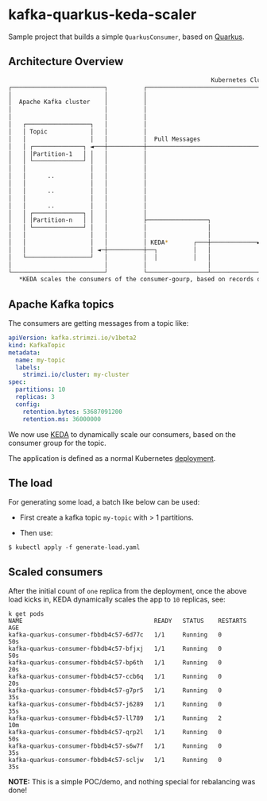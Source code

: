 # kafka-quarkus-keda-scaler

Sample project that builds a simple `QuarkusConsumer`, based on [Quarkus](https://quarkus.io/).

## Architecture Overview

```bash
                                                         Kubernetes Cluster
┌──────────────────────────┐          ┌───────────────────────────────────────────────────────────┐
│                          │          │                                                           │
│  Apache Kafka cluster    │          │                                                           │
│                          │          │                                                           │
│                          │          │                                   Consumer Group          │
│   ┌──────────────────┐   │          │                                 ┌─────────────────┐       │
│   │ Topic            │   │          │                                 │                 │       │
│   │                  │   │          │  Pull Messages                  │ ┌─────────────┐ │       │
│   │ ┌──────────────┐ ◄───┼──────────┼─────────────────────────────────┤ │Consumer-1   │ │       │
│   │ │Partition-1   │ │   │          │                                 │ │             │ │       │
│   │ └──────────────┘ │   │          │                                 │ └─────────────┘ │       │
│   │                  │   │          │                                 │                 │       │
│   │      ..          │   │          │                                 │     ..          │       │
│   │                  │   │          │                                 │                 │       │
│   │      ..          │   │          │                                 │     ..          │       │
│   │                  │   │          │                                 │                 │       │
│   │      ..          │   │          │                                 │     ...         │       │
│   │ ┌──────────────┐ │   │          │                                 │                 │       │
│   │ │Partition-n   │ │   │          ├─────────────────┐               │  ┌────────────┐ │       │
│   │ └──────────────┘ │   │          │                 │               │  │Consumer-n  │ │       │
│   │                  │   │          │                 │               │  │            │ │       │
│   │                  │   │          │ KEDA*       ┌───┼─────────────► │  └────────────┘ │       │
│   │                  │ ◄─┼──────────┼──┐          │   │               │                 │       │
│   └──────────────────┘   │          │  │          │   │               └─────────────────┘       │
│                          │          │                 │                                         │
└──────────────────────────┘          └─────────────────┴─────────────────────────────────────────┘
   *KEDA scales the consumers of the consumer-gourp, based on records on the topic and its partitions.

```

## Apache Kafka topics

The consumers are getting messages from a topic like:

```yaml
apiVersion: kafka.strimzi.io/v1beta2
kind: KafkaTopic
metadata:
  name: my-topic
  labels:
    strimzi.io/cluster: my-cluster
spec:
  partitions: 10
  replicas: 3
  config:
    retention.bytes: 53687091200
    retention.ms: 36000000
```

We now use [KEDA](./keda-scalers.yaml) to dynamically scale our consumers, based on the consumer group for the topic.

The application is defined as a normal Kubernetes [deployment](./k8s.yaml).

## The load

For generating some load, a batch like below can be used:

* First create a kafka topic `my-topic` with > 1 partitions.

* Then use:

```
$ kubectl apply -f generate-load.yaml
```

## Scaled consumers

After the initial count of `one` replica from the deployment, once the above load kicks in, KEDA dynamically scales the app to `10` replicas, see:

```
k get pods           
NAME                                     READY   STATUS    RESTARTS   AGE
kafka-quarkus-consumer-fbbdb4c57-6d77c   1/1     Running   0          50s
kafka-quarkus-consumer-fbbdb4c57-bfjxj   1/1     Running   0          50s
kafka-quarkus-consumer-fbbdb4c57-bp6th   1/1     Running   0          20s
kafka-quarkus-consumer-fbbdb4c57-ccb6q   1/1     Running   0          20s
kafka-quarkus-consumer-fbbdb4c57-g7pr5   1/1     Running   0          35s
kafka-quarkus-consumer-fbbdb4c57-j6289   1/1     Running   0          35s
kafka-quarkus-consumer-fbbdb4c57-ll789   1/1     Running   2          10m
kafka-quarkus-consumer-fbbdb4c57-qrp2l   1/1     Running   0          50s
kafka-quarkus-consumer-fbbdb4c57-s6w7f   1/1     Running   0          35s
kafka-quarkus-consumer-fbbdb4c57-scljw   1/1     Running   0          35s
```

**NOTE:** This is a simple POC/demo, and nothing special for rebalancing was done!
